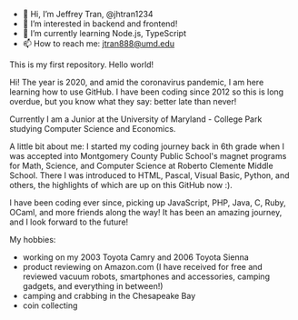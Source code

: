 - 👋 Hi, I’m Jeffrey Tran, @jhtran1234
- 👀 I’m interested in backend and frontend!
- 🌱 I’m currently learning Node.js, TypeScript
- 📫 How to reach me: jtran888@umd.edu

This is my first repository. Hello world!

Hi! The year is 2020, and amid the coronavirus pandemic, I am here learning how to use GitHub. I have been coding since 2012 so this is long overdue, but you know what they say: better late than never!

Currently I am a Junior at the University of Maryland - College Park studying Computer Science and Economics.

A little bit about me: I started my coding journey back in 6th grade when I was accepted into Montgomery County Public School's magnet programs for Math, Science, and Computer Science at Roberto Clemente Middle School. There I was introduced to HTML, Pascal, Visual Basic, Python, and others, the highlights of which are up on this GitHub now :).

I have been coding ever since, picking up JavaScript, PHP, Java, C, Ruby, OCaml, and more friends along the way! It has been an amazing journey, and I look forward to the future!

My hobbies:
- working on my 2003 Toyota Camry and 2006 Toyota Sienna
- product reviewing on Amazon.com (I have received for free and reviewed vacuum robots, smartphones and accessories, camping gadgets, and everything in between!)
- camping and crabbing in the Chesapeake Bay
- coin collecting
